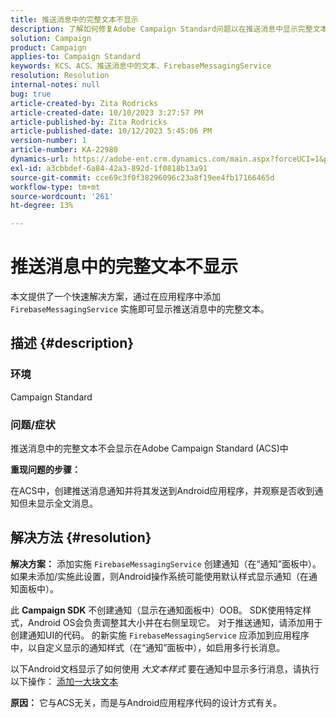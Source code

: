 ```yaml
---
title: 推送消息中的完整文本不显示
description: 了解如何修复Adobe Campaign Standard问题以在推送消息中显示完整文本。 在应用程序中添加FirebaseMessagingService的实施。
solution: Campaign
product: Campaign
applies-to: Campaign Standard
keywords: KCS、ACS、推送消息中的文本、FirebaseMessagingService
resolution: Resolution
internal-notes: null
bug: true
article-created-by: Zita Rodricks
article-created-date: 10/10/2023 3:27:57 PM
article-published-by: Zita Rodricks
article-published-date: 10/12/2023 5:45:06 PM
version-number: 1
article-number: KA-22980
dynamics-url: https://adobe-ent.crm.dynamics.com/main.aspx?forceUCI=1&pagetype=entityrecord&etn=knowledgearticle&id=4c315395-8167-ee11-9ae7-6045bd006b25
exl-id: a3cbbdef-6a84-42a3-892d-1f0818b13a91
source-git-commit: cce69c3f0f38296096c23a8f19ee4fb17166465d
workflow-type: tm+mt
source-wordcount: '261'
ht-degree: 13%

---
```


# 推送消息中的完整文本不显示


本文提供了一个快速解决方案，通过在应用程序中添加 `FirebaseMessagingService` 实施即可显示推送消息中的完整文本。

## 描述 {#description}


### <b>环境</b>

Campaign Standard



### <b>问题/症状</b>

推送消息中的完整文本不会显示在Adobe Campaign Standard (ACS)中



<b>重现问题的步骤：</b>

在ACS中，创建推送消息通知并将其发送到Android应用程序，并观察是否收到通知但未显示全文消息。


## 解决方法 {#resolution}

<b>解决方案：</b>
添加实施 `FirebaseMessagingService` 创建通知（在“通知”面板中）。 如果未添加/实施此设置，则Android操作系统可能使用默认样式显示通知（在通知面板中）。

此 <b>Campaign SDK</b> 不创建通知（显示在通知面板中）OOB。 SDK使用特定样式，Android OS会负责调整其大小并在右侧呈现它。 对于推送通知，请添加用于创建通知UI的代码。 的新实施 `FirebaseMessagingService` 应添加到应用程序中，以自定义显示的通知样式（在“通知”面板中），如启用多行长消息。



以下Android文档显示了如何使用 *大文本样式* 要在通知中显示多行消息，请执行以下操作：
[添加一大块文本](https://developer.android.com/develop/ui/views/notifications/expanded#large-style)


<b>原因：</b>
它与ACS无关，而是与Android应用程序代码的设计方式有关。
